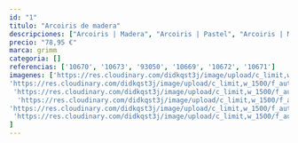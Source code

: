 ```yaml
---
id: "1"
titulo: "Arcoiris de madera"
descripciones: ["Arcoiris | Madera", "Arcoiris | Pastel", "Arcoiris | Monocromo", "Arcoiris | Natural", "Arcoiris | Bosque verde", "Arcoiris | Prado verde"]
precio: "78,95 €"
marca: grimm
categoria: []
referencias: ['10670', '10673', '93050', '10669', '10672', '10671']
imagenes: ['https://res.cloudinary.com/didkqst3j/image/upload/c_limit,w_1500/f_auto/q_auto/v1/grimms/web-grimms/ntiem7ug8zrdjkuev5mb?_a=BBGABlAF0', 
'https://res.cloudinary.com/didkqst3j/image/upload/c_limit,w_1500/f_auto/q_auto/v1/grimms/web-grimms/jwebwbw5pnvxz99t9hdh?_a=BBGABlAF0',
 'https://res.cloudinary.com/didkqst3j/image/upload/c_limit,w_1500/f_auto/q_auto/v1/grimms/web-grimms/pycrjiszsh1nq5ix0d5f?_a=BBGABlAF0',
  'https://res.cloudinary.com/didkqst3j/image/upload/c_limit,w_1500/f_auto/q_auto/v1/grimms/web-grimms/drkaskcvrouzqs3qhs6t?_a=BBGABlAF0', 
'https://res.cloudinary.com/didkqst3j/image/upload/c_limit,w_1500/f_auto/q_auto/v1/grimms/web-grimms/dz9pz2y21jmi1g14tcrc?_a=BBGABlAF0',
 'https://res.cloudinary.com/didkqst3j/image/upload/c_limit,w_1500/f_auto/q_auto/v1/grimms/web-grimms/uokmhdjty3i5sg3tuyuv?_a=BBGABlAF0'
]
---
```


